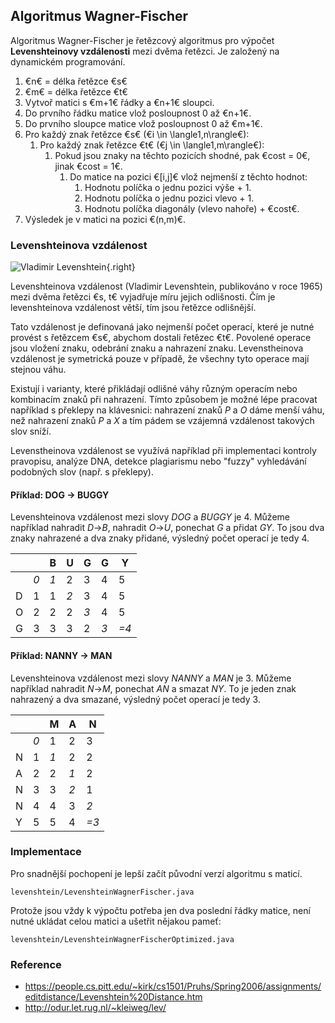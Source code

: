 ## Algoritmus Wagner-Fischer

Algoritmus Wagner-Fischer je řetězcový algoritmus pro výpočet **Levenshteinovy vzdálenosti** mezi dvěma řetězci.
Je založený na dynamickém programování.

1. €n€ = délka řetězce €s€
1. €m€ = délka řetězce €t€
1. Vytvoř matici s €m+1€ řádky a €n+1€ sloupci.
1. Do prvního řádku matice vlož posloupnost 0 až €n+1€.
1. Do prvního sloupce matice vlož posloupnost 0 až €m+1€.
1. Pro každý znak řetězce €s€ (€i \in \langle1,n\rangle€):
    1. Pro každý znak řetězce €t€ (€j \in \langle1,m\rangle€):
        1. Pokud jsou znaky na těchto pozicích shodné, pak €cost = 0€, jinak €cost = 1€.
            1. Do matice na pozici €[i,j]€ vlož nejmenší z těchto hodnot:
                1. Hodnotu políčka o jednu pozici výše + 1.
                1. Hodnotu políčka o jednu pozici vlevo + 1.
                1. Hodnotu políčka diagonály (vlevo nahoře) + €cost€.
1. Výsledek je v matici na pozici €(n,m)€.

### Levenshteinova vzdálenost

![Vladimir Levenshtein](levenshtein.jpg){.right}

Levenshteinova vzdálenost (Vladimir Levenshtein, publikováno v roce 1965) mezi dvěma řetězci €s, t€ vyjadřuje míru jejich odlišnosti. 
Čím je levenshteinova vzdálenost větší, tím jsou řetězce odlišnější.

Tato vzdálenost je definovaná jako nejmenší počet operací, které je nutné provést s řetězcem €s€, abychom dostali řetězec €t€.
Povolené operace jsou vložení znaku, odebrání znaku a nahrazení znaku. 
Levenstheinova vzdálenost je symetrická pouze v případě, že všechny tyto operace mají stejnou váhu.

Existují i varianty, které přikládají odlišné váhy různým operacím nebo kombinacím znaků při nahrazení.
Tímto způsobem je možné lépe pracovat například s překlepy na klávesnici: nahrazení znaků *P* a *O* dáme menší váhu, než nahrazení znaků *P* a *X* a tím pádem se vzájemná vzdálenost takových slov sníží.

Levenstheinova vzdálenost se využívá například při implementaci kontroly pravopisu, analýze DNA, detekce plagiarismu nebo "fuzzy" vyhledávání podobných slov (např. s překlepy).

#### Příklad: DOG &rarr; BUGGY

Levenshteinova vzdálenost mezi slovy *DOG* a *BUGGY* je 4.
Můžeme například nahradit *D*->*B*, nahradit *O*->*U*, ponechat *G* a přidat *GY*.
To jsou dva znaky nahrazené a dva znaky přidané, výsledný počet operací je tedy 4. 

| | |B|U|G|G|Y|
|---|---|---|---|---|---|---
| |*0*|*1*| 2 | 3 | 4 | 5 |
|D| 1 | 1 |*2*| 3 | 4 | 5 |
|O| 2 | 2 | 2 |*3*| 4 | 5 |
|G| 3 | 3 | 3 | 2 |*3*|*=4*|

#### Příklad: NANNY &rarr; MAN

Levenshteinova vzdálenost mezi slovy *NANNY* a *MAN* je 3.
Můžeme například nahradit *N*->*M*, ponechat *AN* a smazat *NY*.
To je jeden znak nahrazený a dva smazané, výsledný počet operací je tedy 3.

| | |M|A|N|
|---|---|---|---|---|
| |*0*| 1 | 2 | 3 |
|N| 1 |*1*| 2 | 2 |
|A| 2 | 2 |*1*| 2 |
|N| 3 | 3 |*2*| 1 |
|N| 4 | 4 | 3 |*2*|
|Y| 5 | 5 | 4 |*=3*|

### Implementace

Pro snadnější pochopení je lepší začít původní verzí algoritmu s maticí.

```include:java
levenshtein/LevenshteinWagnerFischer.java
```

Protože jsou vždy k výpočtu potřeba jen dva poslední řádky matice, není nutné ukládat celou matici a ušetřit nějakou pameť:

```include:java
levenshtein/LevenshteinWagnerFischerOptimized.java
```

### Reference

- https://people.cs.pitt.edu/~kirk/cs1501/Pruhs/Spring2006/assignments/editdistance/Levenshtein%20Distance.htm
- http://odur.let.rug.nl/~kleiweg/lev/